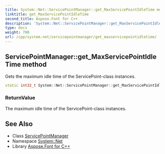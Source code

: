 ```yaml
---
title: System::Net::ServicePointManager::get_MaxServicePointIdleTime method
linktitle: get_MaxServicePointIdleTime
second_title: Aspose.Font for C++
description: 'System::Net::ServicePointManager::get_MaxServicePointIdleTime method. Gets the maximum idle time of the ServicePoint-class instances in C++.'
type: docs
weight: 700
url: /cpp/system.net/servicepointmanager/get_maxservicepointidletime/
---
```

## ServicePointManager::get_MaxServicePointIdleTime method


Gets the maximum idle time of the ServicePoint-class instances.

```cpp
static int32_t System::Net::ServicePointManager::get_MaxServicePointIdleTime()
```


### ReturnValue

The maximum idle time of the ServicePoint-class instances.

## See Also

* Class [ServicePointManager](../)
* Namespace [System::Net](../../)
* Library [Aspose.Font for C++](../../../)
